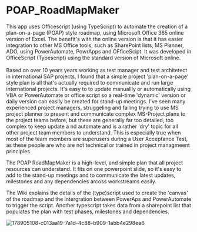 # POAP_RoadMapMaker
This app uses Officescript (using TypeScript) to automate the creation of a plan-on-a-page (POAP) style roadmap, using Microsoft Office 365 online version of Excel. The benefit's with the online version is that it has easier integration to other MS Office tools, such as SharePoint lists, MS Planner, ADO, using PowerAutomate, PowrApps and OFficeScipt. It was developed in OfficeScript (Typescript) using the standard version of Microsoft online. <br>  
Based on over 10 years years working as test manager and test architetect in international SAP projects, I found that a simple project 'plan-on-a-page' style plan is all that's actually required to communicate and run large international projects. It's easy to to update manuallly or automatically using VBA or PowerAutomate or office script so a real-time 'dynamic' version or daily version can easily be created for stand-up meetings. I've seen many experienced project managers, struggeling and failing trying to use MS project planner to present and communicate complex MS-Project plans to the project teams before, but these are generally far too detailed, too complex to keep update a nd automate and is a rather 'dry' topic for all other project team members to understand. This is especially true when most of the team members are superusers during a User Acceptance Test, as these people are who are not technical or trained in project managmeent principles. <br>

The POAP RoadMapMaker is a high-level, and simple plan that all project resources can understand. It fits on one powerpoint slide, so it's easy to add to the stand-up meetings and to communicate the latest updates, milestones and any dependencies arcoss workstreams easily. <br>

The Wiki explains the details of the (type)script used to create the 'canvas' of the roadmap and the intergration between PowerAps and PowerAutomate to trigger the script. Another typescript takes data from a sharepoint list that populates the plan with test phases, milestones and dependencies. 

![178905108-c013aa19-7a1d-4c88-b909-1abb4e298ea6](https://user-images.githubusercontent.com/30213320/179339993-b428ad16-63fe-4dc8-bafe-d33b9d6acf8e.png)

